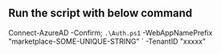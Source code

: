 ## Run the script with below command
 Connect-AzureAD -Confirm; `
 .\Auth.ps1 `
 -WebAppNamePrefix "marketplace-SOME-UNIQUE-STRING" `
 -TenantID "xxxxx"